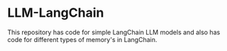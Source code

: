 # LLM-LangChain
This repository has code for simple LangChain LLM models and also has code for different types of memory's in LangChain.
